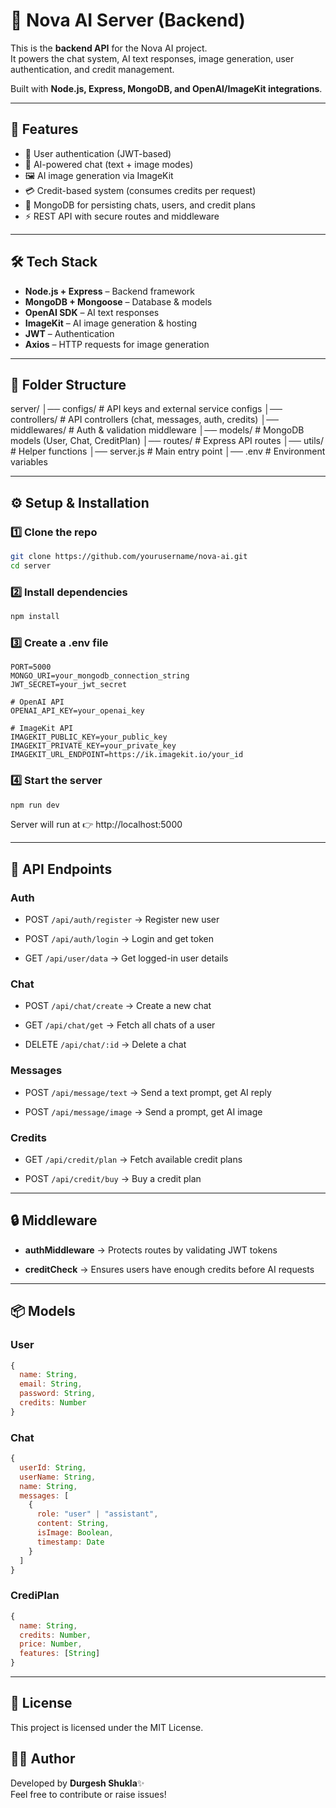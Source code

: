# 🚀 Nova AI Server (Backend)

This is the **backend API** for the Nova AI project.  
It powers the chat system, AI text responses, image generation, user authentication, and credit management.  

Built with **Node.js, Express, MongoDB, and OpenAI/ImageKit integrations**.

---

## 📌 Features

- 🔑 User authentication (JWT-based)
- 💬 AI-powered chat (text + image modes)
- 🖼️ AI image generation via ImageKit
- 💳 Credit-based system (consumes credits per request)
- 📂 MongoDB for persisting chats, users, and credit plans
- ⚡ REST API with secure routes and middleware

---

## 🛠️ Tech Stack

- **Node.js + Express** – Backend framework
- **MongoDB + Mongoose** – Database & models
- **OpenAI SDK** – AI text responses
- **ImageKit** – AI image generation & hosting
- **JWT** – Authentication
- **Axios** – HTTP requests for image generation

---

## 📂 Folder Structure
server/
│── configs/ # API keys and external service configs
│── controllers/ # API controllers (chat, messages, auth, credits)
│── middlewares/ # Auth & validation middleware
│── models/ # MongoDB models (User, Chat, CreditPlan)
│── routes/ # Express API routes
│── utils/ # Helper functions
│── server.js # Main entry point
│── .env # Environment variables


---

## ⚙️ Setup & Installation

### 1️⃣ Clone the repo
```bash
git clone https://github.com/yourusername/nova-ai.git
cd server
```

### 2️⃣ Install dependencies
```bash
npm install
```

### 3️⃣ Create a .env file
```env
PORT=5000
MONGO_URI=your_mongodb_connection_string
JWT_SECRET=your_jwt_secret

# OpenAI API
OPENAI_API_KEY=your_openai_key

# ImageKit API
IMAGEKIT_PUBLIC_KEY=your_public_key
IMAGEKIT_PRIVATE_KEY=your_private_key
IMAGEKIT_URL_ENDPOINT=https://ik.imagekit.io/your_id
```

### 4️⃣ Start the server
```bash
npm run dev
```
Server will run at 👉 http://localhost:5000

---

## 🔑 API Endpoints
### Auth

- POST `/api/auth/register` → Register new user

- POST `/api/auth/login` → Login and get token

- GET `/api/user/data` → Get logged-in user details

### Chat

- POST `/api/chat/create` → Create a new chat

- GET `/api/chat/get` → Fetch all chats of a user

- DELETE `/api/chat/:id` → Delete a chat

### Messages

- POST `/api/message/text` → Send a text prompt, get AI reply

- POST `/api/message/image` → Send a prompt, get AI image

### Credits

- GET `/api/credit/plan` → Fetch available credit plans

- POST `/api/credit/buy` → Buy a credit plan

---

## 🔒 Middleware

- **authMiddleware** → Protects routes by validating JWT tokens

- **creditCheck** → Ensures users have enough credits before AI requests

---

## 📦 Models
### User
```js
{
  name: String,
  email: String,
  password: String,
  credits: Number
}
```

### Chat
```js
{
  userId: String,
  userName: String,
  name: String,
  messages: [
    {
      role: "user" | "assistant",
      content: String,
      isImage: Boolean,
      timestamp: Date
    }
  ]
}
```

### CrediPlan
```js
{
  name: String,
  credits: Number,
  price: Number,
  features: [String]
}
```

---
## 📜 License

This project is licensed under the MIT License.

## 👨‍💻 Author

Developed by **Durgesh Shukla**✨<br>
Feel free to contribute or raise issues!